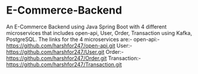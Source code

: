 # E-Commerce-Backend
An E-Commerce Backend using Java Spring Boot with 4 different microservices that includes open-api, User, Order, Transaction using Kafka, PostgreSQL.
The links for the 4 microservices are:-
open-api:- https://github.com/harshfor247/open-api.git
User:- https://github.com/harshfor247/User.git
Order:- https://github.com/harshfor247/Order.git
Transaction:- https://github.com/harshfor247/Transaction.git
